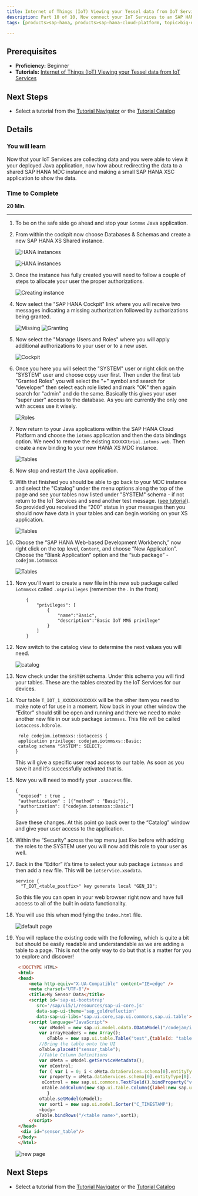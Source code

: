 ```yaml
---
title: Internet of Things (IoT) Viewing your Tessel data from IoT Services through SAP HANA XS
description: Part 10 of 10, Now connect your IoT Services to an SAP HANA MDC instance and show the data using SAP HANA XS
tags: [products>sap-hana, products>sap-hana-cloud-platform, topic>big-data, topic>internet-of-things, tutorial>beginner ]

---
```


## Prerequisites  
 - **Proficiency:** Beginner
 - **Tutorials:** [Internet of Things (IoT) Viewing your Tessel data from IoT Services](http://go.sap.com/developer/tutorials/iot-part9-hcp-services-viewdata.html)

## Next Steps
 - Select a tutorial from the [Tutorial Navigator](http://go.sap.com/developer/tutorial-navigator.html) or the [Tutorial Catalog](http://go.sap.com/developer/tutorials.html)


## Details
### You will learn  
Now that your IoT Services are collecting data and you were able to view it your deployed Java application, now how about redirecting the data to a shared SAP HANA MDC instance and making a small SAP HANA XSC application to show the data.  


### Time to Complete
**20 Min**.

---

1. To be on the safe side go ahead and stop your `iotmms` Java application.


2. From within the cockpit now choose Databases & Schemas and create a new SAP HANA XS Shared instance. 

    ![HANA instances](1.png)

    ![HANA instances](2.png)

3. Once the instance has fully created you will need to follow a couple of steps to allocate your user the proper authorizations.

	![Creating instance](3.png) 

4. Now select the "SAP HANA Cockpit" link where you will receive two messages indicating a missing authorization followed by authorizations being granted.

	![Missing](4.png) 
	![Granting](5.png) 
	
5. Now select the "Manage Users and Roles" where you will apply additional authorizations to your user or to a new user.

	![Cockpit](6.png) 

6. Once you here you will select the "SYSTEM" user or right click on the "SYSTEM" user and choose copy user first. Then under the first tab "Granted Roles" you will select the "+" symbol and search for "developer" then select each role listed and mark "OK" then again search for "admin" and do the same. Basically this gives your user "super user" access to the database. As you are currently the only one with access use it wisely.

	![Roles](7.png) 

7. Now return to your Java applications within the SAP HANA Cloud Platform and choose the `iotmms` application and then the data bindings option. We need to remove the existing `XXXXXXtrial.iotmms.web`. Then create a  new binding to your new HANA XS MDC instance.

	![Tables](8.png)

7. Now stop and restart the Java application.

8. With that finished you should be able to go back to your MDC instance and select the "Catalog" under the menu options along the top of the page and see your tables now listed under "SYSTEM" schema - if not return to the IoT Services and send another test message. ([see tutorial](http://go.sap.com/developer/tutorials/iot-part7-add-device.html)). So provided you received the “200” status in your messages then you should now have data in your tables and can begin working on your XS application.

	![Tables](9.png) 

9. Choose the “SAP HANA Web-based Development Workbench,” now right click on the top level, `Content`, and choose “New Application”. Choose the “Blank Application” option and the “sub package” - `codejam.iotmmsxs`

	![Tables](9.png) 

10. Now you’ll want to create a new file in this new sub package called `iotmmsxs` called `.xsprivileges` (remember the . in the front)

	```
	 	{
		 	"privileges": [
		 		{
					"name":"Basic",
		 			"description":"Basic IoT MMS privilege"
				}  
		  	]
		}
	```

11. Now switch to the catalog view to determine the next values you will need.

    ![catalog](9.png)

12. Now check under the `SYSTEM` schema. Under this schema you will find your tables. These are the tables created by the IoT Services for our devices.

13. Your table `T_IOT_1_XXXXXXXXXXXXX` will be the other item you need to make note of for use in a moment. Now back in your other window the “Editor” should still be open and running and there we need to make another new file in our sub package `iotmmsxs`. This file will be called `iotaccess.hdbrole`.

	```
	 role codejam.iotmmsxs::iotaccess {
	 application privilege: codejam.iotmmsxs::Basic;
	 catalog schema "SYSTEM": SELECT;
	}
	```

	This will give a specific user read access to our table. As soon as you save it and it’s successfully activated that is.

14. Now you will need to modify your `.xsaccess` file.

	```
	{
	 "exposed" : true ,
	 "authentication" : [{"method" : "Basic"}],
	 "authorization": ["codejam.iotmmsxs::Basic"]
	}
	```
	Save these changes. At this point go back over to the “Catalog” window and give your user access to the application.

15. Within the “Security” across the top menu just like before with adding the roles to the SYSTEM user you will now add this role to your user as well.

16. Back in the “Editor” it’s time to select your sub package `iotmmsxs` and then add a new file. This will be `iotservice.xsodata`.

	```
	service {
	  "T_IOT_<table_postfix>" key generate local "GEN_ID";
	```

	So this file you can open in your web browser right now and have full access to all of the built in odata functionality.

17. You will use this when modifying the `index.html` file.

	![default page](10.png)

18. You will replace the existing code with the following, which is quite a bit but should be easily readable and understandable as we are adding a table to a page. This is not the only way to do but that is a matter for you to explore and discover!

	```html
	 <!DOCTYPE HTML>
	 <html>
	 <head>
		 <meta http-equiv="X-UA-Compatible" content="IE=edge" />
		 <meta charset="UTF-8"/>
		 <title>My Sensor Data</title>
		 <script id='sap-ui-bootstrap'
		 	src='/sap/ui5/1/resources/sap-ui-core.js'
		 	data-sap-ui-theme='sap_goldreflection'
		 	data-sap-ui-libs='sap.ui.core,sap.ui.commons,sap.ui.table'></script>
		 <script language="JavaScript">
			 var oModel = new sap.ui.model.odata.ODataModel("/codejam/iotmmsxs/iotservice.xsodata/", false);
			 var arrayHeaders = new Array();
			 	oTable = new sap.ui.table.Table("test",{tableId: "tableID", visibleRowCount: 10});
			 //Bring the table onto the UI
			 oTable.placeAt("sensor_table");
			 //Table Column Definitions
			 var oMeta = oModel.getServiceMetadata();
			 var oControl;
			 for ( var i = 0; i < oMeta.dataServices.schema[0].entityType[0].property.length; i++) {
			 var property = oMeta.dataServices.schema[0].entityType[0].property[i];
			  oControl = new sap.ui.commons.TextField().bindProperty("value",property.name);
			  oTable.addColumn(new sap.ui.table.Column({label:new sap.ui.commons.Label({text: property.name}), template: oControl, sortProperty: property.name, filterProperty: property.name, filterOperator: sap.ui.model.FilterOperator.EQ, flexible: true, width: "125px" }));
			    }
			 oTable.setModel(oModel);
			 var sort1 = new sap.ui.model.Sorter("C_TIMESTAMP");
			 <body>
			oTable.bindRows("/<table name>",sort1);
		 </script>
	 </head>
	  <div id="sensor_table"/>
	 </body>
	 </html>
	```

	![new page](11.png)


## Next Steps
 - Select a tutorial from the [Tutorial Navigator](http://go.sap.com/developer/tutorial-navigator.html) or the [Tutorial Catalog](http://go.sap.com/developer/tutorials.html)
